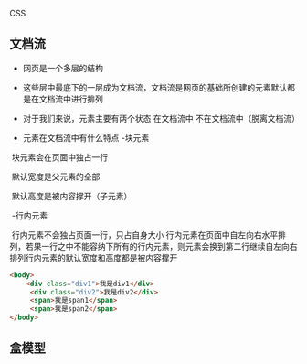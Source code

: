 CSS

## 文档流
- 网页是一个多层的结构
- 这些层中最底下的一层成为文档流，文档流是网页的基础所创建的元素默认都是在文档流中进行排列

- 对于我们来说，元素主要有两个状态
    在文档流中
    不在文档流中（脱离文档流）

- 元素在文档流中有什么特点
	-块元素

​          块元素会在页面中独占一行

​          默认宽度是父元素的全部

​          默认高度是被内容撑开（子元素）

​        -行内元素

​          行内元素不会独占页面一行，只占自身大小
​          行内元素在页面中自左向右水平排列，若果一行之中不能容纳下所有的行内元素，则元素会换到第二行继续自左向右排列
​	       行内元素的默认宽度和高度都是被内容撑开

```html
<body>
    <div class="div1">我是div1</div>
     <div class="div2">我是div2</div>
     <span>我是span1</span>
     <span>我是span2</span>
</body>
```

## 盒模型


